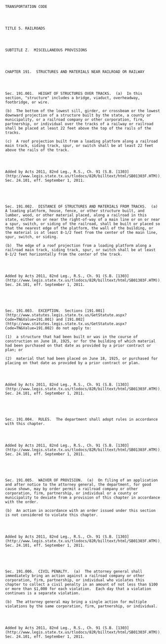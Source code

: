 ﻿
    
    
    	
    					
    
    
    TRANSPORTATION CODE
    
      
    
    
    TITLE 5. RAILROADS
    
      
    
    
    SUBTITLE Z.  MISCELLANEOUS PROVISIONS
    
      
    
    
    CHAPTER 191.  STRUCTURES AND MATERIALS NEAR RAILROAD OR RAILWAY
    
      
    
    
    Sec. 191.001.  HEIGHT OF STRUCTURES OVER TRACKS.  (a)  In this section, "structure" includes a bridge, viaduct, overheadway, footbridge, or wire.
    
    (b)  The bottom of the lowest sill, girder, or crossbeam or the lowest downward projection of a structure built by the state, a county or municipality, or a railroad company or other corporation, firm, partnership, or individual over the tracks of a railway or railroad shall be placed at least 22 feet above the top of the rails of the tracks.
    
    (c)  A roof projection built from a loading platform along a railroad main track, siding track, spur, or switch shall be at least 22 feet above the rails of the track.
    
    
    
    
    Added by Acts 2011, 82nd Leg., R.S., Ch. 91 (S.B. [1303](http://www.legis.state.tx.us/tlodocs/82R/billtext/html/SB01303F.HTM)), Sec. 24.101, eff. September 1, 2011.
    
    
    
    
    
    Sec. 191.002.  DISTANCE OF STRUCTURES AND MATERIALS FROM TRACKS.  (a)  A loading platform, house, fence, or other structure built, and lumber, wood, or other material placed, along a railroad in this state, either on or near the right-of-way of a main line or on or near a spur, switch, or siding of the railroad, shall be built or placed so that the nearest edge of the platform, the wall of the building, or the material is at least 8-1/2 feet from the center of the main line, spur, switch, or siding.
    
    (b)  The edge of a roof projection from a loading platform along a railroad main track, siding track, spur, or switch shall be at least 8-1/2 feet horizontally from the center of the track.
    
    
    
    
    Added by Acts 2011, 82nd Leg., R.S., Ch. 91 (S.B. [1303](http://www.legis.state.tx.us/tlodocs/82R/billtext/html/SB01303F.HTM)), Sec. 24.101, eff. September 1, 2011.
    
    
    
    
    
    Sec. 191.003.  EXCEPTION.  Sections [191.001](http://www.statutes.legis.state.tx.us/GetStatute.aspx?Code=TN&Value=191.001) and [191.002](http://www.statutes.legis.state.tx.us/GetStatute.aspx?Code=TN&Value=191.002) do not apply to:
    
    (1)  a structure that had been built or was in the course of construction on June 18, 1925, or for the building of which material had been purchased on that date as provided by a prior contract or plan; or
    
    (2)  material that had been placed on June 18, 1925, or purchased for placing on that date as provided by a prior contract or plan.
    
    
    
    
    Added by Acts 2011, 82nd Leg., R.S., Ch. 91 (S.B. [1303](http://www.legis.state.tx.us/tlodocs/82R/billtext/html/SB01303F.HTM)), Sec. 24.101, eff. September 1, 2011.
    
    
    
    
    
    Sec. 191.004.  RULES.  The department shall adopt rules in accordance with this chapter.
    
    
    
    
    Added by Acts 2011, 82nd Leg., R.S., Ch. 91 (S.B. [1303](http://www.legis.state.tx.us/tlodocs/82R/billtext/html/SB01303F.HTM)), Sec. 24.101, eff. September 1, 2011.
    
    
    
    
    
    Sec. 191.005.  WAIVER OF PROVISION.  (a)  On filing of an application and after notice to the attorney general, the department, for good cause shown, may by order permit a railroad company or other corporation, firm, partnership, or individual or a county or municipality to deviate from a provision of this chapter in accordance with the order.
    
    (b)  An action in accordance with an order issued under this section is not considered to violate this chapter.
    
    
    
    
    Added by Acts 2011, 82nd Leg., R.S., Ch. 91 (S.B. [1303](http://www.legis.state.tx.us/tlodocs/82R/billtext/html/SB01303F.HTM)), Sec. 24.101, eff. September 1, 2011.
    
    
    
    
    
    Sec. 191.006.  CIVIL PENALTY.  (a)  The attorney general shall immediately bring an action against a railroad company or other corporation, firm, partnership, or individual who violates this chapter to collect a civil penalty in an amount of not less than $100 or more than $1,000 for each violation.  Each day that a violation continues is a separate violation.
    
    (b)  The attorney general may bring a single action for multiple violations by the same corporation, firm, partnership, or individual.
    
    
    
    
    Added by Acts 2011, 82nd Leg., R.S., Ch. 91 (S.B. [1303](http://www.legis.state.tx.us/tlodocs/82R/billtext/html/SB01303F.HTM)), Sec. 24.101, eff. September 1, 2011.
    
    
    
    
    				
